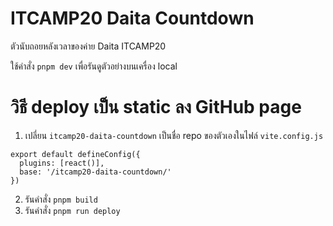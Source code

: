 # ITCAMP20 Daita Countdown

ตัวนับถอยหลังเวลาของค่าย Daita ITCAMP20 

ใช้คำสั่ง `pnpm dev` เพื่อรันดูตัวอย่างบนเครื่อง local


# วิธี deploy เป็น static ลง GitHub page

1. เปลี่ยน `itcamp20-daita-countdown` เป็นชื่อ repo ของตัวเองในไฟล์ `vite.config.js`
```
export default defineConfig({
  plugins: [react()],
  base: '/itcamp20-daita-countdown/'
})
```
2. รันคำสั่ง `pnpm build`
3. รันคำสั่ง `pnpm run deploy`
